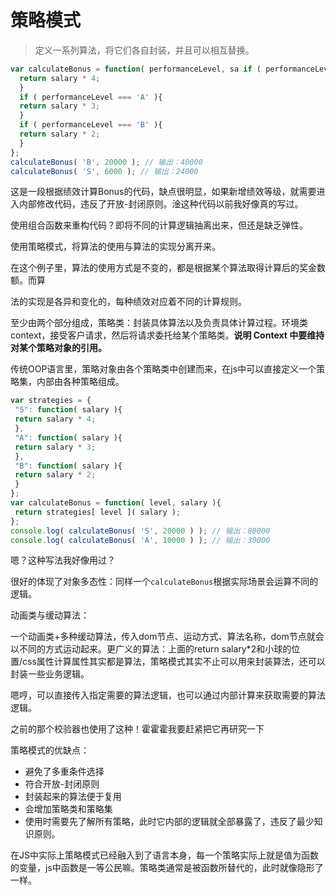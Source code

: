 # 策略模式

> 定义一系列算法，将它们各自封装，并且可以相互替换。

```js
var calculateBonus = function( performanceLevel, sa if ( performanceLevel === 'S' ){ 
  return salary * 4; 
  } 
  if ( performanceLevel === 'A' ){ 
  return salary * 3; 
  } 
  if ( performanceLevel === 'B' ){ 
  return salary * 2; 
  } 
}; 
calculateBonus( 'B', 20000 ); // 输出：40000 
calculateBonus( 'S', 6000 ); // 输出：24000
```

这是一段根据绩效计算Bonus的代码，缺点很明显，如果新增绩效等级，就需要进入内部修改代码，违反了开放-封闭原则。淦这种代码以前我好像真的写过。

使用组合函数来重构代码？即将不同的计算逻辑抽离出来，但还是缺乏弹性。

使用策略模式，将算法的使用与算法的实现分离开来。

在这个例子里，算法的使用方式是不变的，都是根据某个算法取得计算后的奖金数额。而算

法的实现是各异和变化的，每种绩效对应着不同的计算规则。



至少由两个部分组成，策略类：封装具体算法以及负责具体计算过程。环境类context，接受客户请求，然后将请求委托给某个策略类。**说明 Context 中要维持对某个策略对象的引用。**



传统OOP语言里，策略对象由各个策略类中创建而来，在js中可以直接定义一个策略集，内部由各种策略组成。

```js
var strategies = { 
 "S": function( salary ){ 
 return salary * 4; 
 }, 
 "A": function( salary ){ 
 return salary * 3; 
 }, 
 "B": function( salary ){ 
 return salary * 2; 
 } 
}; 
var calculateBonus = function( level, salary ){ 
 return strategies[ level ]( salary ); 
};
console.log( calculateBonus( 'S', 20000 ) ); // 输出：80000 
console.log( calculateBonus( 'A', 10000 ) ); // 输出：30000
```

嗯？这种写法我好像用过？

很好的体现了对象多态性：同样一个`calculateBonus`根据实际场景会运算不同的逻辑。



动画类与缓动算法：

一个动画类+多种缓动算法，传入dom节点、运动方式、算法名称，dom节点就会以不同的方式运动起来。更广义的算法：上面的return salary*2和小球的位置/css属性计算属性其实都是算法，策略模式其实不止可以用来封装算法，还可以封装一些业务逻辑。



嗯哼，可以直接传入指定需要的算法逻辑，也可以通过内部计算来获取需要的算法逻辑。

之前的那个校验器也使用了这种！霍霍霍我要赶紧把它再研究一下



策略模式的优缺点：

- 避免了多重条件选择
- 符合开放-封闭原则
- 封装起来的算法便于复用
- 会增加策略类和策略集
- 使用时需要先了解所有策略，此时它内部的逻辑就全部暴露了，违反了最少知识原则。

在JS中实际上策略模式已经融入到了语言本身，每一个策略实际上就是值为函数的变量，js中函数是一等公民嘛。策略类通常是被函数所替代的，此时就像隐形了一样。